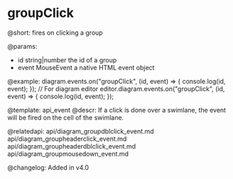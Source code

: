 groupClick
==========

@short: fires on clicking a group

@params:
- id        string|number   the id of a group
- event     MouseEvent      a native HTML event object

@example:
diagram.events.on("groupClick", (id, event) => {
    console.log(id, event);
});
// For diagram editor
editor.diagram.events.on("groupClick", (id, event) => {
    console.log(id, event);
});

@template: api_event
@descr:
If a click is done over a swimlane, the event will be fired on the cell of the swimlane.

@relatedapi:
api/diagram_groupdblclick_event.md
api/diagram_groupheaderclick_event.md
api/diagram_groupheaderdblclick_event.md
api/diagram_groupmousedown_event.md

@changelog:
Added in v4.0
